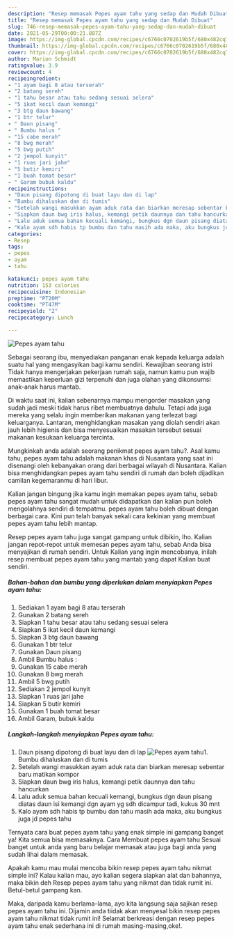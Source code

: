 ```yaml
---
description: "Resep memasak Pepes ayam tahu yang sedap dan Mudah Dibuat"
title: "Resep memasak Pepes ayam tahu yang sedap dan Mudah Dibuat"
slug: 746-resep-memasak-pepes-ayam-tahu-yang-sedap-dan-mudah-dibuat
date: 2021-05-29T00:00:21.887Z
image: https://img-global.cpcdn.com/recipes/c6766c0702619b5f/680x482cq70/pepes-ayam-tahu-foto-resep-utama.jpg
thumbnail: https://img-global.cpcdn.com/recipes/c6766c0702619b5f/680x482cq70/pepes-ayam-tahu-foto-resep-utama.jpg
cover: https://img-global.cpcdn.com/recipes/c6766c0702619b5f/680x482cq70/pepes-ayam-tahu-foto-resep-utama.jpg
author: Marion Schmidt
ratingvalue: 3.9
reviewcount: 4
recipeingredient:
- "1 ayam bagi 8 atau terserah"
- "2 batang sereh"
- "1 tahu besar atau tahu sedang sesuai selera"
- "5 ikat kecil daun kemangi"
- "3 btg daun bawang"
- "1 btr telur"
- " Daun pisang"
- " Bumbu halus "
- "15 cabe merah"
- "8 bwg merah"
- "5 bwg putih"
- "2 jempol kunyit"
- "1 ruas jari jahe"
- "5 butir kemiri"
- "1 buah tomat besar"
- " Garam bubuk kaldu"
recipeinstructions:
- "Daun pisang dipotong di buat layu dan di lap"
- "Bumbu dihaluskan dan di tumis"
- "Setelah wangi masukkan ayam aduk rata dan biarkan meresap sebentar baru matikan kompor"
- "Siapkan daun bwg iris halus, kemangi petik daunnya dan tahu hancurkan"
- "Lalu aduk semua bahan kecuali kemangi, bungkus dgn daun pisang diatas daun isi kemangi dgn ayam yg sdh dicampur tadi, kukus 30 mnt"
- "Kalo ayam sdh habis tp bumbu dan tahu masih ada maka, aku bungkus juga jd pepes tahu"
categories:
- Resep
tags:
- pepes
- ayam
- tahu

katakunci: pepes ayam tahu 
nutrition: 153 calories
recipecuisine: Indonesian
preptime: "PT20M"
cooktime: "PT47M"
recipeyield: "2"
recipecategory: Lunch

---
```



![Pepes ayam tahu](https://img-global.cpcdn.com/recipes/c6766c0702619b5f/680x482cq70/pepes-ayam-tahu-foto-resep-utama.jpg)

Sebagai seorang ibu, menyediakan panganan enak kepada keluarga adalah suatu hal yang mengasyikan bagi kamu sendiri. Kewajiban seorang istri Tidak hanya mengerjakan pekerjaan rumah saja, namun kamu pun wajib memastikan keperluan gizi terpenuhi dan juga olahan yang dikonsumsi anak-anak harus mantab.

Di waktu  saat ini, kalian sebenarnya mampu mengorder masakan yang sudah jadi meski tidak harus ribet membuatnya dahulu. Tetapi ada juga mereka yang selalu ingin memberikan makanan yang terlezat bagi keluarganya. Lantaran, menghidangkan masakan yang diolah sendiri akan jauh lebih higienis dan bisa menyesuaikan masakan tersebut sesuai makanan kesukaan keluarga tercinta. 



Mungkinkah anda adalah seorang penikmat pepes ayam tahu?. Asal kamu tahu, pepes ayam tahu adalah makanan khas di Nusantara yang saat ini disenangi oleh kebanyakan orang dari berbagai wilayah di Nusantara. Kalian bisa menghidangkan pepes ayam tahu sendiri di rumah dan boleh dijadikan camilan kegemaranmu di hari libur.

Kalian jangan bingung jika kamu ingin memakan pepes ayam tahu, sebab pepes ayam tahu sangat mudah untuk didapatkan dan kalian pun boleh mengolahnya sendiri di tempatmu. pepes ayam tahu boleh dibuat dengan berbagai cara. Kini pun telah banyak sekali cara kekinian yang membuat pepes ayam tahu lebih mantap.

Resep pepes ayam tahu juga sangat gampang untuk dibikin, lho. Kalian jangan repot-repot untuk memesan pepes ayam tahu, sebab Anda bisa menyajikan di rumah sendiri. Untuk Kalian yang ingin mencobanya, inilah resep membuat pepes ayam tahu yang mantab yang dapat Kalian buat sendiri.

<!--inarticleads1-->

##### Bahan-bahan dan bumbu yang diperlukan dalam menyiapkan Pepes ayam tahu:

1. Sediakan 1 ayam bagi 8 atau terserah
1. Gunakan 2 batang sereh
1. Siapkan 1 tahu besar atau tahu sedang sesuai selera
1. Siapkan 5 ikat kecil daun kemangi
1. Siapkan 3 btg daun bawang
1. Gunakan 1 btr telur
1. Gunakan  Daun pisang
1. Ambil  Bumbu halus :
1. Gunakan 15 cabe merah
1. Gunakan 8 bwg merah
1. Ambil 5 bwg putih
1. Sediakan 2 jempol kunyit
1. Siapkan 1 ruas jari jahe
1. Siapkan 5 butir kemiri
1. Gunakan 1 buah tomat besar
1. Ambil  Garam, bubuk kaldu




<!--inarticleads2-->

##### Langkah-langkah menyiapkan Pepes ayam tahu:

1. Daun pisang dipotong di buat layu dan di lap
<img src="https://img-global.cpcdn.com/steps/b4735e63a278dd82/160x128cq70/pepes-ayam-tahu-langkah-memasak-1-foto.jpg" alt="Pepes ayam tahu">1. Bumbu dihaluskan dan di tumis
1. Setelah wangi masukkan ayam aduk rata dan biarkan meresap sebentar baru matikan kompor
1. Siapkan daun bwg iris halus, kemangi petik daunnya dan tahu hancurkan
1. Lalu aduk semua bahan kecuali kemangi, bungkus dgn daun pisang diatas daun isi kemangi dgn ayam yg sdh dicampur tadi, kukus 30 mnt
1. Kalo ayam sdh habis tp bumbu dan tahu masih ada maka, aku bungkus juga jd pepes tahu




Ternyata cara buat pepes ayam tahu yang enak simple ini gampang banget ya! Kita semua bisa memasaknya. Cara Membuat pepes ayam tahu Sesuai banget untuk anda yang baru belajar memasak atau juga bagi anda yang sudah lihai dalam memasak.

Apakah kamu mau mulai mencoba bikin resep pepes ayam tahu nikmat simple ini? Kalau kalian mau, ayo kalian segera siapkan alat dan bahannya, maka bikin deh Resep pepes ayam tahu yang nikmat dan tidak rumit ini. Betul-betul gampang kan. 

Maka, daripada kamu berlama-lama, ayo kita langsung saja sajikan resep pepes ayam tahu ini. Dijamin anda tiidak akan menyesal bikin resep pepes ayam tahu nikmat tidak rumit ini! Selamat berkreasi dengan resep pepes ayam tahu enak sederhana ini di rumah masing-masing,oke!.

